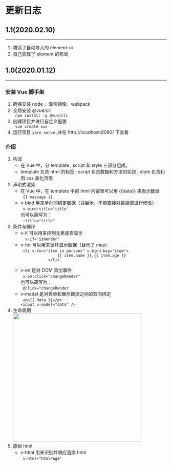# 更新日志

## 1.1(2020.02.10)

---

1. 增添了自动导入的 element-ui
2. 自己实现了 element 的布局

## 1.0(2020.01.12)

---

### 安装 Vue 脚手架

<ol>
    <li>确保安装 node ，淘宝镜像，webpack </li>
    <li>全局安装 @vue/cli</li>
    <code> npm install -g @vue/cli</code>
    <li>创建项目并进行自定义配置 </li>
     <code> vue create xxx</code>
    <li>运行项目 <code>yarn serve</code> ,并在 http://localhost:8080/ 下查看</li>
    
</ol>

### 介绍

<ol>
    <li>
       构成 
       <ul>
           <li>
            在 Vue 中，分 template , script 和 style 三部分组成。
           </li>
           <li>
            template 负责 html 的标签 ; script 负责数据和方法的实现 ; style 负责利用 css 美化页面
           </li>
       </ul>
    </li>
    <li>
       声明式渲染
       <ul>
           <li>
           在 Vue 中，在 template 中的 html 内容里可以用 {{data}} 来表示数据
           <br>
           <code> {{ message }} </code>
           </li>
           <li>
           v-bind 用来单向的绑定数据（只展示，不能直接对数据源进行修改）
           <br>
           <code> v-bind:title="title" </code>
           <br>
           也可以简写为：
           <br>
           <code> :title="title"  </code>
           </li>
       </ul>
    </li>
    <li>
       条件与循环
       <ul>
           <li>
           v-if 可以用来控制元素是否显示
           <br>
           <code>  v-if="isRender" </code>
           </li>
           <li>
           v-for 可以用来循环显示数据（替代了 map）
           <br>
           <code> &lt;li v-for=&quot;item in persons&quot; v-bind:key=&quot;item&quot;&gt;
                {{ item.name }},{{ item.age }}
            &lt;/li&gt;
            </code>
           </li>
           <li>
           v-on 是对 DOM 添加事件
           <br>
           <code> v-on:click="changeRender" </code>
           <br>
           也可以简写为：
           <br>
           <code> @click="changeRender </code>
           </li>
           <li>
           v-model 是对表单和展示数据之间的双向绑定
           <br>
           <code> &lt;p&gt;{{ data }}&lt;/p&gt;
&lt;input v-model=&quot;data&quot; /&gt;</code>
           <br>
           </li>
       </ul>
    </li>
    <li>
    生命周期
    <br>
        <img width="400px" src="https://cn.vuejs.org/images/lifecycle.png">
    </li>
    <li>
    原始 html
         <ul>
           <li>
           v-html 用来识别并响应渲染 html
           <br>
           <code> v-html="htmlPage" </code>
           </li>
       </ul>
    </li>
</ol>
